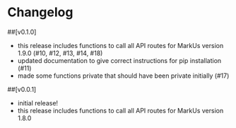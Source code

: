 # Changelog

##[v0.1.0]
- this release includes functions to call all API routes for MarkUs version 1.9.0 (#10, #12, #13, #14, #18)
- updated documentation to give correct instructions for pip installation (#11)
- made some functions private that should have been private initially (#17)

##[v0.0.1]
- initial release!
- this release includes functions to call all API routes for MarkUs version 1.8.0
